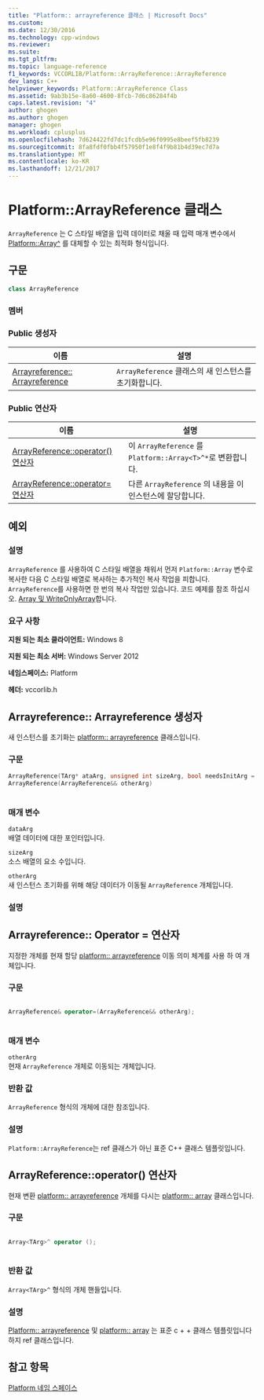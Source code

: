 ```yaml
---
title: "Platform:: arrayreference 클래스 | Microsoft Docs"
ms.custom: 
ms.date: 12/30/2016
ms.technology: cpp-windows
ms.reviewer: 
ms.suite: 
ms.tgt_pltfrm: 
ms.topic: language-reference
f1_keywords: VCCORLIB/Platform::ArrayReference::ArrayReference
dev_langs: C++
helpviewer_keywords: Platform::ArrayReference Class
ms.assetid: 9ab3b15e-8a60-4600-8fcb-7d6c86284f4b
caps.latest.revision: "4"
author: ghogen
ms.author: ghogen
manager: ghogen
ms.workload: cplusplus
ms.openlocfilehash: 7d624422fd7dc1fcdb5e96f0995e8beef5fb8239
ms.sourcegitcommit: 8fa8fdf0fbb4f57950f1e8f4f9b81b4d39ec7d7a
ms.translationtype: MT
ms.contentlocale: ko-KR
ms.lasthandoff: 12/21/2017
---
```

# <a name="platformarrayreference-class"></a>Platform::ArrayReference 클래스
`ArrayReference` 는 C 스타일 배열을 입력 데이터로 채울 때 입력 매개 변수에서 [Platform::Array^](../cppcx/platform-array-class.md) 를 대체할 수 있는 최적화 형식입니다.  
  
## <a name="syntax"></a>구문  
  
```cpp  
class ArrayReference  
```
  
### <a name="members"></a>멤버  
  
### <a name="public-constructors"></a>Public 생성자  
  
|이름|설명|  
|----------|-----------------|  
|[Arrayreference:: Arrayreference](#ctor)|`ArrayReference` 클래스의 새 인스턴스를 초기화합니다.|  
  
### <a name="public-operators"></a>Public 연산자  
  
|이름|설명|  
|----------|-----------------|  
|[ArrayReference::operator() 연산자](#operator-call)|이 `ArrayReference` 를 `Platform::Array<T>^*`로 변환합니다.|  
|[ArrayReference::operator= 연산자](#operator-assign)|다른 `ArrayReference` 의 내용을 이 인스턴스에 할당합니다.|  
  
## <a name="exceptions"></a>예외  
  
### <a name="remarks"></a>설명  
 `ArrayReference` 를 사용하여 C 스타일 배열을 채워서 먼저 `Platform::Array` 변수로 복사한 다음 C 스타일 배열로 복사하는 추가적인 복사 작업을 피합니다. `ArrayReference`를 사용하면 한 번의 복사 작업만 있습니다. 코드 예제를 참조 하십시오. [Array 및 WriteOnlyArray](../cppcx/array-and-writeonlyarray-c-cx.md)합니다.  
  
### <a name="requirements"></a>요구 사항  
 **지원 되는 최소 클라이언트:** Windows 8  
  
 **지원 되는 최소 서버:** Windows Server 2012  
  
 **네임스페이스:** Platform  
  
 **헤더:** vccorlib.h  
  
## <a name="ctor"></a>Arrayreference:: Arrayreference 생성자
새 인스턴스를 초기화는 [platform:: arrayreference](../cppcx/platform-arrayreference-class.md) 클래스입니다.  
  
### <a name="syntax"></a>구문  
  
```cpp  
ArrayReference(TArg* ataArg, unsigned int sizeArg, bool needsInitArg = false);  
ArrayReference(ArrayReference&& otherArg)  
  
```  
  
### <a name="parameters"></a>매개 변수  
 `dataArg`  
 배열 데이터에 대한 포인터입니다.  
  
 `sizeArg`  
 소스 배열의 요소 수입니다.  
  
 `otherArg`  
 새 인스턴스 초기화를 위해 해당 데이터가 이동될 `ArrayReference` 개체입니다.  
  
### <a name="remarks"></a>설명  
  


## <a name="operator-assign"></a>Arrayreference:: Operator = 연산자
지정한 개체를 현재 할당 [platform:: arrayreference](../cppcx/platform-arrayreference-class.md) 이동 의미 체계를 사용 하 여 개체입니다.  
  
### <a name="syntax"></a>구문  
  
```cpp  
  
ArrayReference& operator=(ArrayReference&& otherArg);  
  
```  
  
### <a name="parameters"></a>매개 변수  
 `otherArg`  
 현재 `ArrayReference` 개체로 이동되는 개체입니다.  
  
### <a name="return-value"></a>반환 값  
 `ArrayReference` 형식의 개체에 대한 참조입니다.  
  
### <a name="remarks"></a>설명  
 `Platform::ArrayReference`는 ref 클래스가 아닌 표준 C++ 클래스 템플릿입니다.  
  


## <a name="operator-call"></a>ArrayReference::operator() 연산자
현재 변환 [platform:: arrayreference](../cppcx/platform-arrayreference-class.md) 개체를 다시는 [platform:: array](../cppcx/platform-array-class.md) 클래스입니다.  
  
### <a name="syntax"></a>구문  
  
```cpp  
  
Array<TArg>^ operator ();  
  
```  
  
### <a name="return-value"></a>반환 값  
 `Array<TArg>^` 형식의 개체 핸들입니다.  
  
### <a name="remarks"></a>설명  
 [Platform:: arrayreference](../cppcx/platform-arrayreference-class.md) 및 [platform:: array](../cppcx/platform-array-class.md) 는 표준 c + + 클래스 템플릿입니다 하지 ref 클래스입니다.  
  


  
  
## <a name="see-also"></a>참고 항목  
 [Platform 네임 스페이스](../cppcx/platform-namespace-c-cx.md)